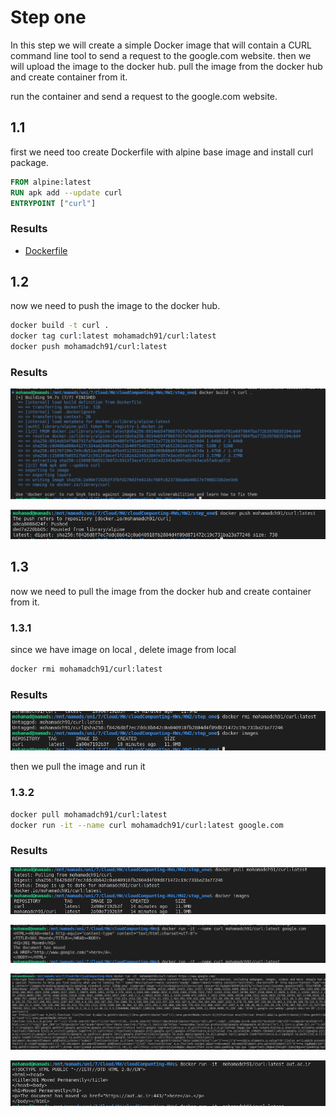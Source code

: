 # Step one

In this step we will create a simple Docker image that will contain a CURL command line tool to send a request to the google.com website.
then we will upload the image to the docker hub.
pull  the image from the docker hub and create container from it.

run the container and send a request to the google.com website.


## 1.1

first we need too create Dockerfile with alpine base image and install curl package.

```Dockerfile
FROM alpine:latest
RUN apk add --update curl
ENTRYPOINT ["curl"]
```
### Results

- [Dockerfile](./Dockerfile)
## 1.2

now we need to push the image to the docker hub.

```bash
docker build -t curl .
docker tag curl:latest mohamadch91/curl:latest
docker push mohamadch91/curl:latest
```
### Results
![Builded image](./images/build.png)

![Push image](./images/push.png)

## 1.3

now we need to pull the image from the docker hub and create container from it.

### 1.3.1

since we have image on local , delete image from local 

```bash
docker rmi mohamadch91/curl:latest
```
### Results
![Remove local image](./images/remove.png)

then we pull the image and run it
    
### 1.3.2 

```bash
docker pull mohamadch91/curl:latest
docker run -it --name curl mohamadch91/curl:latest google.com
```
### Results
![pull image](./images/pull-images.png)

![run google.com](./images/curl-google.png)

![run no redirect](./images/curl-google-no.png)

![run aut](./images/curl-aut.png)